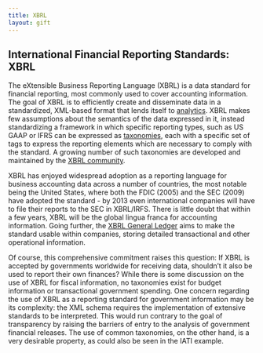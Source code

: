 ```yaml
---
title: XBRL
layout: gift
---
```


## International Financial Reporting Standards: XBRL 

The eXtensible Business Reporting Language (XBRL) is a data standard for financial reporting, most commonly used to cover accounting information. The goal of XBRL is to efficiently create and disseminate data in a standardized, XML-based format that lends itself to [analytics](http://www.sec.gov/spotlight/xbrl/what-is-idata.shtml). XBRL makes few assumptions about the semantics of the data expressed in it, instead standardizing a framework in which specific reporting types, such as US GAAP or IFRS can be expressed as [taxonomies](http://www.xbrl.org/FRTApproved), each with a specific set of tags to express the reporting elements which are necessary to comply with the standard. A growing number of such taxonomies are developed and maintained by the [XBRL community](http://www.xbrl.org/FRTAcknowledged). 

XBRL has enjoyed widespread adoption as a reporting language for business accounting data across a number of countries, the most notable being the United States, where both the FDIC (2005) and the SEC (2009) have adopted the standard - by 2013 even international companies will have to file their reports to the SEC in XBRL/IRFS. There is little doubt that within a few years, XBRL will be the global lingua franca for accounting information. Going further, the [XBRL General Ledger](http://www.xbrl.org/GLTaxonomy) aims to make the standard usable within companies, storing detailed transactional and other operational information. 

Of course, this comprehensive commitment raises this question: If XBRL is accepted by governments worldwide for receiving data, shouldn’t it also be used to report their own finances? While there is some discussion on the use of XBRL for fiscal information, no taxonomies exist for budget information or transactional government spending. One concern regarding the use of XBRL as a reporting standard for government information may be its complexity: the XML schema requires the implementation of extensive standards to be interpreted. This would run contrary to the goal of transparency by raising the barriers of entry to the analysis of government financial releases. The use of common taxonomies, on the other hand, is a very desirable property, as could also be seen in the IATI example. 

